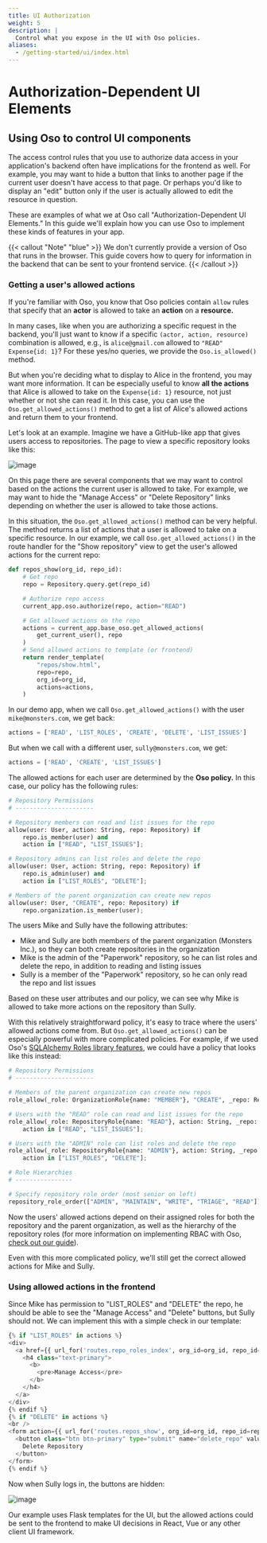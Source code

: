 ```yaml
---
title: UI Authorization
weight: 5
description: |
  Control what you expose in the UI with Oso policies.
aliases:
  - /getting-started/ui/index.html
---
```


# Authorization-Dependent UI Elements

## Using Oso to control UI components

The access control rules that you use to authorize data access in your
application's backend often have implications for the frontend as well.
For example, you may want to hide a button that links to another page if
the current user doesn't have access to that page. Or perhaps you'd like
to display an "edit" button only if the user is actually allowed to edit
the resource in question.

These are examples of what we at Oso call "Authorization-Dependent UI
Elements." In this guide we'll explain how you can use Oso to implement
these kinds of features in your app.

{{< callout "Note" "blue" >}}
We don't currently provide a version of Oso that runs in the
browser. This guide covers how to query for information in the backend
that can be sent to your frontend service.
{{< /callout >}}

### Getting a user's allowed actions

If you're familiar with Oso, you know that Oso policies contain `allow`
rules that specify that an **actor** is allowed to take an **action** on
a **resource.**

In many cases, like when you are authorizing a specific request in the
backend, you'll just want to know if a specific
`(actor, action, resource)` combination is allowed, e.g., is
`alice@gmail.com` allowed to `"READ"` `Expense{id: 1}`? For these yes/no
queries, we provide the `Oso.is_allowed()` method.

But when you're deciding what to display to Alice in the frontend, you
may want more information. It can be especially useful to know **all the
actions** that Alice is allowed to take on the `Expense{id: 1}`
resource, not just whether or not she can read it. In this case, you can
use the `Oso.get_allowed_actions()` method to get a list of Alice's
allowed actions and return them to your frontend.

Let's look at an example. Imagine we have a GitHub-like app that gives
users access to repositories. The page to view a specific repository
looks like this:

![image](/getting-started/ui/a.png)

On this page there are several components that we may want to control
based on the actions the current user is allowed to take. For example,
we may want to hide the "Manage Access" or "Delete Repository" links
depending on whether the user is allowed to take those actions.

In this situation, the `Oso.get_allowed_actions()` method can be very
helpful. The method returns a list of actions that a user is allowed to
take on a specific resource. In our example, we call
`Oso.get_allowed_actions()` in the route handler for the "Show
repository" view to get the user's allowed actions for the current repo:

```python
def repos_show(org_id, repo_id):
    # Get repo
    repo = Repository.query.get(repo_id)

    # Authorize repo access
    current_app.oso.authorize(repo, action="READ")

    # Get allowed actions on the repo
    actions = current_app.base_oso.get_allowed_actions(
        get_current_user(), repo
    )
    # Send allowed actions to template (or frontend)
    return render_template(
        "repos/show.html",
        repo=repo,
        org_id=org_id,
        actions=actions,
    )
```

In our demo app, when we call `Oso.get_allowed_actions()` with the user
`mike@monsters.com`, we get back:

```python
actions = ['READ', 'LIST_ROLES', 'CREATE', 'DELETE', 'LIST_ISSUES']
```

But when we call with a different user, `sully@monsters.com`, we get:

```python
actions = ['READ', 'CREATE', 'LIST_ISSUES']
```

The allowed actions for each user are determined by the **Oso policy.**
In this case, our policy has the following rules:

```python
# Repository Permissions
# ----------------------

# Repository members can read and list issues for the repo
allow(user: User, action: String, repo: Repository) if
    repo.is_member(user) and
    action in ["READ", "LIST_ISSUES"];

# Repository admins can list roles and delete the repo
allow(user: User, action: String, repo: Repository) if
    repo.is_admin(user) and
    action in ["LIST_ROLES", "DELETE"];

# Members of the parent organization can create new repos
allow(user: User, "CREATE", repo: Repository) if
    repo.organization.is_member(user);
```

The users Mike and Sully have the following attributes:

- Mike and Sully are both members of the parent organization (Monsters
  Inc.), so they can both create repositories in the organization
- Mike is the admin of the "Paperwork" repository, so he can list
  roles and delete the repo, in addition to reading and listing issues
- Sully is a member of the "Paperwork" repository, so he can only read
  the repo and list issues

Based on these user attributes and our policy, we can see why Mike is
allowed to take more actions on the repository than Sully.

With this relatively straightforward policy, it's easy to trace where
the users' allowed actions come from. But `Oso.get_allowed_actions()`
can be especially powerful with more complicated policies. For example,
if we used Oso's [SQLAlchemy Roles library
features](https://docs.osohq.com/getting-started/roles/sqlalchemy/basic_roles.html),
we could have a policy that looks like this instead:

```python
# Repository Permissions
# ----------------------

# Members of the parent organization can create new repos
role_allow(_role: OrganizationRole{name: "MEMBER"}, "CREATE", _repo: Repository);

# Users with the "READ" role can read and list issues for the repo
role_allow(_role: RepositoryRole{name: "READ"}, action: String, _repo: Repository) if
    action in ["READ", "LIST_ISSUES"];

# Users with the "ADMIN" role can list roles and delete the repo
role_allow(_role: RepositoryRole{name: "ADMIN"}, action: String, _repo: Repository) if
    action in ["LIST_ROLES", "DELETE"];

# Role Hierarchies
# ----------------

# Specify repository role order (most senior on left)
repository_role_order(["ADMIN", "MAINTAIN", "WRITE", "TRIAGE", "READ"]);
```

Now the users' allowed actions depend on their assigned roles for both
the repository and the parent organization, as well as the hierarchy of
the repository roles (for more information on implementing RBAC with
Oso, [check out our
guide](https://docs.osohq.com/getting-started/roles/index.html)).

Even with this more complicated policy, we'll still get the correct
allowed actions for Mike and Sully.

### Using allowed actions in the frontend

Since Mike has permission to "LIST_ROLES" and "DELETE" the repo, he
should be able to see the "Manage Access" and "Delete" buttons, but
Sully should not. We can implement this with a simple check in our
template:

```python
{% if "LIST_ROLES" in actions %}
<div>
  <a href={{ url_for('routes.repo_roles_index', org_id=org_id, repo_id=repo.id) }}>
    <h4 class="text-primary">
      <b>
        <pre>Manage Access</pre>
      </b>
    </h4>
  </a>
</div>
{% endif %}
{% if "DELETE" in actions %}
<br />
<form action={{ url_for('routes.repos_show', org_id=org_id, repo_id=repo.id) }} method="POST">
  <button class="btn btn-primary" type="submit" name="delete_repo" value="">
    Delete Repository
  </button>
</form>
{% endif %}
```

Now when Sully logs in, the buttons are hidden:

![image](/getting-started/ui/b.png)

Our example uses Flask templates for the UI, but the allowed actions
could be sent to the frontend to make UI decisions in React, Vue or any
other client UI framework.
